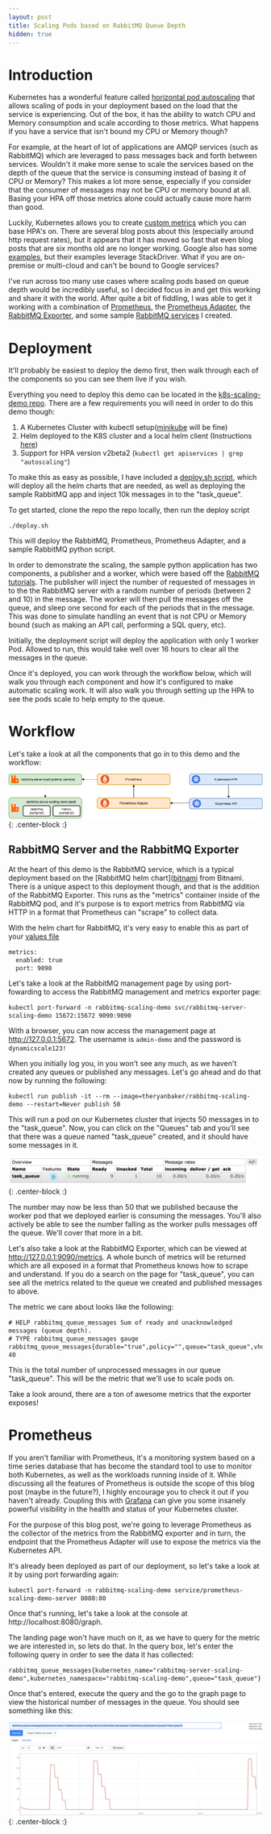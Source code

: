 ```yaml
---
layout: post
title: Scaling Pods based on RabbitMQ Queue Depth
hidden: true
---
```


# Introduction

Kubernetes has a wonderful feature called [horizontal pod autoscaling](https://kubernetes.io/docs/tasks/run-application/horizontal-pod-autoscale/) that allows scaling of pods in your deployment based on the load that the service is experiencing.  Out of the box, it has the ability to watch CPU and Memory consumption and scale according to those metrics.  What happens if you have a service that isn't bound my CPU or Memory though?

For example, at the heart of lot of applications are AMQP services (such as RabbitMQ) which are leveraged to pass messages back and forth between services.  Wouldn't it make more sense to scale the services based on the depth of the queue that the service is consuming instead of basing it of CPU or Memory?  This makes a lot more sense, especially if you consider that the consumer of messages may not be CPU or memory bound at all. Basing your HPA off those metrics alone could actually cause more harm than good.

Luckily, Kubernetes allows you to create [custom metrics](https://kubernetes.io/docs/tasks/run-application/horizontal-pod-autoscale/#support-for-custom-metrics) which you can base HPA's on.  There are several blog posts about this (especially around http request rates), but it appears that it has moved so fast that even blog posts that are six months old are no longer working.  Google also has some [examples](https://cloud.google.com/kubernetes-engine/docs/tutorials/custom-metrics-autoscaling), but their examples leverage StackDriver.  What if you are on-premise or multi-cloud and can't be bound to Google services?

I've run across too many use cases where scaling pods based on queue depth would be incredibly useful, so I decided focus in and get this working and share it with the world.  After quite a bit of fiddling, I was able to get it working with a combination of [Prometheus](https://prometheus.io/), the [Prometheus Adapter](https://github.com/DirectXMan12/k8s-prometheus-adapter), the [RabbitMQ Exporter](https://github.com/kbudde/rabbitmq_exporter), and some sample [RabbitMQ services](https://github.com/ryan-a-baker/k8s-scaling-demo/tree/master/RabbitMQ-Samples) I created.

# Deployment

It'll probably be easiest to deploy the demo first, then walk through each of the components so you can see them live if you wish.

Everything you need to deploy this demo can be located in the [k8s-scaling-demo repo](https://github.com/ryan-a-baker/k8s-scaling-demo).  There are a few requirements you will need in order to do this demo though:

1.  A Kubernetes Cluster with kubectl setup([minikube](https://kubernetes.io/docs/setup/learning-environment/minikube/) will be fine)
2.  Helm deployed to the K8S cluster and a local helm client (Instructions [here](https://helm.sh/docs/using_helm/))
3.  Support for HPA version v2beta2 (`kubectl get apiservices | grep "autoscaling"`)

To make this as easy as possible, I have included a [deploy.sh script](https://github.com/ryan-a-baker/k8s-scaling-demo/blob/master/deploy.sh), which will deploy all the helm charts that are needed, as well as deploying the sample RabbitMQ app and inject 10k messages in to the "task_queue".

To get started, clone the repo the repo locally, then run the deploy script

```
./deploy.sh
```

This will deploy the RabbitMQ, Prometheus, Prometheus Adapter, and a sample RabbitMQ python script.

In order to demonstrate the scaling, the sample python application has two components, a publisher and a worker, which were based off the [RabbitMQ tutorials](https://www.rabbitmq.com/getstarted.html). The publisher will inject the number of requested of messages in to the the RabbitMQ server with a random number of periods (between 2 and 10) in the message.  The worker will then pull the messages off the queue, and sleep one second for each of the periods that in the message.  This was done to simulate handling an event that is not CPU or Memory bound (such as making an API call, performing a SQL query, etc).

Initially, the deployment script will deploy the application with only 1 worker Pod.  Allowed to run, this would take well over 16 hours to clear all the messages in the queue.

Once it's deployed, you can work through the workflow below, which will walk you through each component and how it's configured to make automatic scaling work.  It will also walk you through setting up the HPA to see the pods scale to help empty to the queue.

# Workflow

Let's take a look at all the components that go in to this demo and the workflow:

![Workflow](https://github.com/ryan-a-baker/ryanbakerio/blob/master/_posts/scaling-rabbit-images/workflow.png?raw=true){: .center-block :}

## RabbitMQ Server and the RabbitMQ Exporter

At the heart of this demo is the RabbitMQ service, which is a typical deployment based on the [RabbitMQ helm chart]([bitnami](https://github.com/helm/charts/tree/master/stable/rabbitmq) from Bitnami.  There is a unique aspect to this deployment though, and that is the addition of the RabbitMQ Exporter.  This runs as the "metrics" container inside of the RabbitMQ pod, and it's purpose is to export metrics from RabbitMQ via HTTP in a format that Prometheus can "scrape" to collect data.

With the helm chart for RabbitMQ, it's very easy to enable this as part of your [values file](https://github.com/ryan-a-baker/k8s-scaling-demo/blob/master/charts/rabbitmq/values.yaml#L18-L20)

```
metrics:
  enabled: true
  port: 9090
```

Let's take a look at the RabbitMQ management page by using port-fowarding to access the RabbitMQ management and metrics exporter page:

```
kubectl port-forward -n rabbitmq-scaling-demo svc/rabbitmq-server-scaling-demo 15672:15672 9090:9090
```

With a browser, you can now access the management page at http://127.0.0.1:5672.  The username is `admin-demo` and the password is `dynamicscale123!`

When you initially log you, in you won't see any much, as we haven't created any queues or published any messages.  Let's go ahead and do that now by running the following:

```
kubectl run publish -it --rm --image=theryanbaker/rabbitmq-scaling-demo --restart=Never publish 50
```

This will run a pod on our Kubernetes cluster that injects 50 messages in to the "task_queue".  Now, you can click on the "Queues" tab and you'll see that there was a queue named "task_queue" created, and it should have some messages in it.  

![Message Example](https://github.com/ryan-a-baker/ryanbakerio/blob/master/_posts/scaling-rabbit-images/rabbitmq-manager.png?raw=true){: .center-block :}

The number may now be less than 50 that we published because the worker pod that we deployed earlier is consuming the messages.  You'll also actively be able to see the number falling as the worker pulls messages off the queue.  We'll cover that more in a bit.

Let's also take a look at the RabbitMQ Exporter, which can be viewed at http://127.0.0.1:9090/metrics.  A whole bunch of metrics will be returned which  are all exposed in a format that Prometheus knows how to scrape and understand.  If you do a search on the page for "task_queue", you can see all the metrics related to the queue we created and published messages to above.

The metric we care about looks like the following:

```
# HELP rabbitmq_queue_messages Sum of ready and unacknowledged messages (queue depth).
# TYPE rabbitmq_queue_messages gauge
rabbitmq_queue_messages{durable="true",policy="",queue="task_queue",vhost="/"} 40
```

This is the total number of unprocessed messages in our queue "task_queue".  This will be the metric that we'll use to scale pods on.

Take a look around, there are a ton of awesome metrics that the exporter exposes!

# Prometheus

If you aren't familiar with Prometheus, it's a monitoring system based on a time series database that has become the standard tool to use to monitor both Kubernetes, as well as the workloads running inside of it.  While discussing all the features of Prometheus is outside the scope of this blog post (maybe in the future?), I highly encourage you to check it out if you haven't already.  Coupling this with [Grafana](https://grafana.com/) can give you some insanely powerful visibility in the health and status of your Kubernetes cluster.

For the purpose of this blog post, we're going to leverage Prometheus as the collector of the metrics from the RabbitMQ exporter and in turn, the endpoint that the Prometheus Adapter will use to expose the metrics via the Kubernetes API.

It's already been deployed as part of our deployment, so let's take a look at it by using port forwarding again:

```
kubectl port-forward -n rabbitmq-scaling-demo service/prometheus-scaling-demo-server 8080:80
```

Once that's running, let's take a look at the console at http://localhost:8080/graph.

The landing page won't have much on it, as we have to query for the metric we are interested in, so lets do that.  In the query box, let's enter the following query in order to see the data it has collected:

```
rabbitmq_queue_messages{kubernetes_name="rabbitmq-server-scaling-demo",kubernetes_namespace="rabbitmq-scaling-demo",queue="task_queue"}
```

Once that's entered, execute the query and the go to the graph page to view the historical number of messages in the queue.  You should see something like this:

![Prometheus Graph](https://github.com/ryan-a-baker/ryanbakerio/blob/master/_posts/scaling-rabbit-images/prometheus_graph.png?raw=true){: .center-block :}
